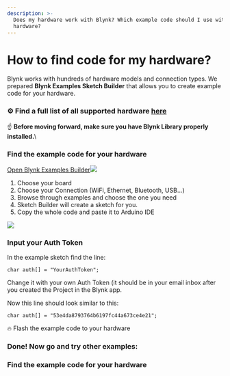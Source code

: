 ```yaml
---
description: >-
  Does my hardware work with Blynk? Which example code should I use with my
  hardware?
---
```


# How to find code for my hardware?

Blynk works with hundreds of hardware models and connection types. We prepared **Blynk Examples Sketch Builder** that allows you to create example code for your hardware.

### ⚙️ Find a full list of all supported hardware [here](https://github.com/blynkkk/blynkkk.github.io/blob/master/SupportedHardware.md) <a href="#find-a-full-list-of-all-supported-hardware-here" id="find-a-full-list-of-all-supported-hardware-here"></a>

☝️ **Before moving forward, make sure you have Blynk Library properly installed.**\


### Find the example code for your hardware <a href="#find-the-example-code-for-your-hardware" id="find-the-example-code-for-your-hardware"></a>

[Open Blynk Examples Builder](http://examples.blynk.cc/)![](https://uploads.intercomcdn.com/i/o/19400959/c0c34377e80478a4a02354ca/examples2.gif)

1. Choose your board
2. Choose your Connection (WiFi, Ethernet, Bluetooth, USB...)
3. Browse through examples and choose the one you need
4. Sketch Builder will create a sketch for you.
5. Copy the whole code and paste it to Arduino IDE

![](https://uploads.intercomcdn.com/i/o/19400959/c0c34377e80478a4a02354ca/examples2.gif)

### Input your Auth Token <a href="#input-your-auth-token" id="input-your-auth-token"></a>

In the example sketch find the line:

```
char auth[] = "YourAuthToken";
```

Change it with your own Auth Token (it should be in your email inbox after you created the Project in the Blynk app.

Now this line should look similar to this:

```
char auth[] = "53e4da8793764b6197fc44a673ce4e21";
```

🔥 Flash the example code to your hardware

### Done! Now go and try other examples: <a href="#done-now-go-and-try-other-examples" id="done-now-go-and-try-other-examples"></a>

### Find the example code for your hardware <a href="#find-the-example-code-for-your-hardware" id="find-the-example-code-for-your-hardware"></a>
